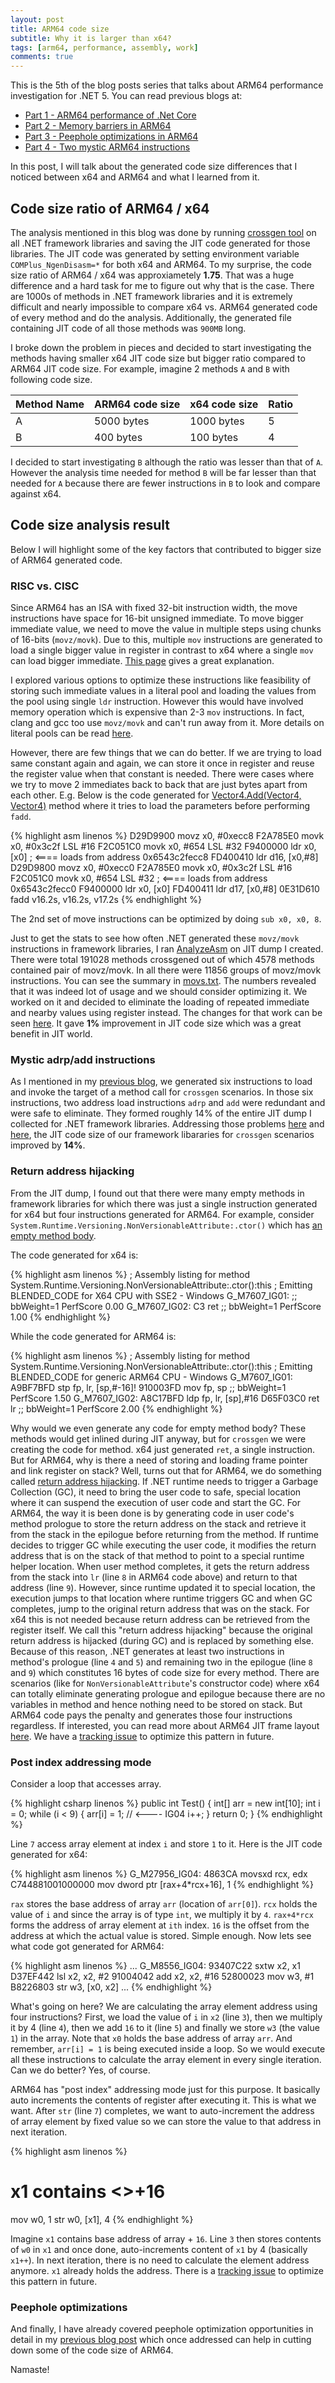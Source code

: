 ```yaml
---
layout: post
title: ARM64 code size
subtitle: Why it is larger than x64?
tags: [arm64, performance, assembly, work]
comments: true
---
```


This is the 5th of the blog posts series that talks about ARM64 performance investigation for .NET 5. You can read previous blogs at:
*  [Part 1 - ARM64 performance of .Net Core](..\2020-06-30-Dotnet-Arm64-Performance)
*  [Part 2 - Memory barriers in ARM64](..\2020-07-02-ARM64-Memory-Barriers)
*  [Part 3 - Peephole optimizations in ARM64](..\2020-07-05-ARM64-peephole-optimizations)
*  [Part 4 - Two mystic ARM64 instructions](..\2019-01-01-Two-mystic-ARM64-instructions)

In this post, I will talk about the generated code size differences that I noticed between x64 and ARM64 and what I learned from it. 

## Code size ratio of ARM64 / x64

The analysis mentioned in this blog was done by running [crossgen tool](https://github.com/dotnet/coreclr/blob/master/Documentation/building/crossgen.md) on all .NET framework libraries and saving the JIT code generated for those libraries. The JIT code was generated by setting environment variable `COMPlus_NgenDisasm=*` for both x64 and ARM64. To my surprise, the code size ratio of ARM64 / x64 was approxiametely **1.75**. That was a huge difference and a hard task for me to figure out why that is the case. There are 1000s of methods in .NET framework libraries and it is extremely difficult and nearly impossible to compare x64 vs. ARM64 generated code of every method and do the analysis. Additionally, the generated file containing JIT code of all those methods was `900MB` long.

I broke down the problem in pieces and decided to start investigating the methods having smaller x64 JIT code size but bigger ratio compared to ARM64 JIT code size. For example, imagine 2 methods `A` and `B` with following code size.

| Method Name | ARM64 code size | x64 code size | Ratio |
|-------------|-----------------|---------------|-------|
| A           | 5000 bytes      | 1000 bytes    | 5     |
| B           | 400 bytes       | 100 bytes     | 4     |

I decided to start investigating `B` although the ratio was lesser than that of `A`. However the analysis time needed for method `B` will be far lesser than that needed for `A` because there are fewer instructions in `B` to look and compare against x64.


## Code size analysis result

Below I will highlight some of the key factors that contributed to bigger size of ARM64 generated code.

### RISC vs. CISC

Since ARM64 has an ISA with fixed 32-bit instruction width, the move instructions have space for 16-bit unsigned immediate. To move bigger immediate value, we need to move the value in multiple steps using chunks of 16-bits (`movz/movk`). Due to this, multiple `mov` instructions are generated to load a single bigger value in register in contrast to x64 where a single `mov` can load bigger immediate. [This page](https://dinfuehr.github.io/blog/encoding-of-immediate-values-on-aarch64/) gives a great explanation.

I explored various options to optimize these instructions like feasibility of storing such immediate values in a literal pool and loading the values from the pool using single `ldr` instruction. However this would have involved memory operation which is expensive than 2-3 `mov` instructions. In fact, clang and gcc too use `movz/movk` and can't run away from it. More details on literal pools can be read [here](http://www.keil.com/support/man/docs/armasm/armasm_dom1359731147760.htm).

However, there are few things that we can do better. If we are trying to load same constant again and again, we can store it once in register and reuse the register value when that constant is needed. There were cases where we try to move 2 immediates back to back that are just bytes apart from each other. E.g. Below is the code generated for [Vector4.Add(Vector4, Vector4)](https://docs.microsoft.com/en-us/dotnet/api/system.numerics.vector4.add?view=netframework-4.8#System_Numerics_Vector4_Add_System_Numerics_Vector4_System_Numerics_Vector4_) method where it tries to load the parameters before performing `fadd`. 

{% highlight asm linenos %}
D29D9900          movz    x0, #0xecc8
F2A785E0          movk    x0, #0x3c2f LSL #16
F2C051C0          movk    x0, #654 LSL #32
F9400000          ldr     x0, [x0]            ; <==== loads from address 0x6543c2fecc8
FD400410          ldr     d16, [x0,#8]
D29D9800          movz    x0, #0xecc0
F2A785E0          movk    x0, #0x3c2f LSL #16
F2C051C0          movk    x0, #654 LSL #32    ; <==== loads from address 0x6543c2fecc0
F9400000          ldr     x0, [x0]
FD400411          ldr     d17, [x0,#8]
0E31D610          fadd    v16.2s, v16.2s, v17.2s
{% endhighlight %}

The 2nd set of move instructions can be optimized by doing `sub x0, x0, 8`.

Just to get the stats to see how often .NET generated these `movz/movk` instructions in framework libraries, I ran [AnalyzeAsm](https://github.com/dotnet/jitutils/tree/master/src/AnalyzeAsm) on JIT dump I created. There were total 191028 methods crossgened out of which 4578 methods contained pair of movz/movk. In all there were 11856 groups of movz/movk instructions.
You can see the summary in [movs.txt](https://github.com/dotnet/runtime/files/4453526/movs.txt). The numbers revealed that it was indeed lot of usage and we should consider optimizing it. We worked on it and decided to eliminate the loading of repeated immediate and nearby values using register instead. The changes for that work can be seen [here](https://github.com/dotnet/runtime/pull/39096). It gave **1%** improvement in JIT code size which was a great benefit in JIT world.

### Mystic adrp/add instructions

As I mentioned in my [previous blog](..\2019-01-01-Two-mystic-ARM64-instructions), we generated six instructions to load and invoke the target of a method call for `crossgen` scenarios. In those six instructions, two address load instructions `adrp` and `add` were redundant and were safe to eliminate. They formed roughly 14% of the entire JIT dump I collected for .NET framework libraries. Addressing those problems [here](https://github.com/dotnet/runtime/pull/35675) and [here](https://github.com/dotnet/runtime/pull/36817), the JIT code size of our framework libararies for `crossgen` scenarios improved by **14%**.


### Return address hijacking

From the JIT dump, I found out that there were many empty methods in framework libraries for which there was just a single instruction generated for x64 but four instructions generated for ARM64. For example, consider `System.Runtime.Versioning.NonVersionableAttribute:.ctor()` which has [an empty method body](https://source.dot.net/#System.Collections.Immutable/NonVersionableAttribute.cs,28).

The code generated for x64 is:

{% highlight asm linenos %}
; Assembly listing for method System.Runtime.Versioning.NonVersionableAttribute:.ctor():this
; Emitting BLENDED_CODE for X64 CPU with SSE2 - Windows
G_M7607_IG01:
                                          ;; bbWeight=1    PerfScore 0.00
G_M7607_IG02:
       C3                   ret
                                          ;; bbWeight=1    PerfScore 1.00
{% endhighlight %}

While the code generated for ARM64 is:

{% highlight asm linenos %}
; Assembly listing for method System.Runtime.Versioning.NonVersionableAttribute:.ctor():this
; Emitting BLENDED_CODE for generic ARM64 CPU - Windows
G_M7607_IG01:
        A9BF7BFD          stp     fp, lr, [sp,#-16]!
        910003FD          mov     fp, sp
                                          ;; bbWeight=1    PerfScore 1.50
G_M7607_IG02:
        A8C17BFD          ldp     fp, lr, [sp],#16
        D65F03C0          ret     lr
                                          ;; bbWeight=1    PerfScore 2.00
{% endhighlight %}

Why would we even generate any code for empty method body? These methods would get inlined during JIT anyway, but for `crossgen` we were creating the code for method. x64 just generated `ret`, a single instruction. But for ARM64, why is there a need of storing and loading frame pointer and link register on stack? Well, turns out that for ARM64, we do something called [return address hijacking](https://github.com/dotnet/runtime/blob/d76ef042f8ead9d06a447ab2b1004ae626185ca2/src/coreclr/src/jit/codegencommon.cpp#L4886). If .NET runtime needs to trigger a Garbage Collection (GC), it need to bring the user code to safe, special location where it can suspend the execution of user code and start the GC. For ARM64, the way it is been done is by generating code in user code's method prologue to store the return address on the stack and retrieve it from the stack in the epilogue before returning from the method. If runtime decides to trigger GC while executing the user code, it modifies the return address that is on the stack of that method to point to a special runtime helper location. When user method completes, it gets the return address from the stack into `lr` (line `8` in ARM64 code above) and return to that address (line `9`). However, since runtime updated it to special location, the execution jumps to that location where runtime triggers GC and when GC completes, jump to the original return address that was on the stack. For x64 this is not needed because return address can be retrieved from the register itself. We call this "return address hijacking" because the original return address is hijacked (during GC) and is replaced by something else. Because of this reason, .NET generates at least two instructions in method's prologue (line `4` and `5`) and remaining two in the epilogue (line `8` and `9`) which constitutes 16 bytes of code size for every method. There are scenarios (like for `NonVersionableAttribute`'s constructor code) where x64 can totally eliminate generating prologue and epilogue because there are no variables in method and hence nothing need to be stored on stack. But ARM64 code pays the penalty and generates those four instructions regardless. If interested, you can read more about ARM64 JIT frame layout [here](https://github.com/dotnet/runtime/blob/a21da8f6d945002bbb7cdb426c148867f60be528/docs/design/coreclr/jit/arm64-jit-frame-layout.md). We have a [tracking issue]((https://github.com/dotnet/runtime/issues/35274)) to optimize this pattern in future.

### Post index addressing mode

Consider a loop that accesses array.

{% highlight csharp linenos %}
public int Test()
{
    int[] arr = new int[10];
    int i = 0;
    while (i < 9)
    {
        arr[i] = 1;  // <---- IG04
        i++;
    }
    return 0;
}
{% endhighlight %}

Line `7` access array element at index `i` and store `1` to it. Here is the JIT code generated for x64:

{% highlight asm linenos %}
G_M27956_IG04:
       4863CA               movsxd   rcx, edx
       C744881001000000     mov      dword ptr [rax+4*rcx+16], 1
{% endhighlight %}

`rax` stores the base address of array `arr` (location of `arr[0]`). `rcx` holds the value of `i` and since the array is of type `int`, we multiply it by `4`. `rax+4*rcx` forms the address of array element at `ith` index. `16` is the offset from the address at which the actual value is stored. Simple enough. Now lets see what code got generated for ARM64:

{% highlight asm linenos %}
...
G_M8556_IG04:
        93407C22          sxtw    x2, x1
        D37EF442          lsl     x2, x2, #2
        91004042          add     x2, x2, #16
        52800023          mov     w3, #1
        B8226803          str     w3, [x0, x2]
...
{% endhighlight %}

What's going on here? We are calculating the array element address using four instructions? First, we load the value of `i` in `x2` (line `3`), then we multiply it by 4 (line `4`), then we add `16` to it (line `5`) and finally we store `w3` (the value `1`) in the array. Note that `x0` holds the base address of array `arr`. And remember, `arr[i] = 1` is being executed inside a loop. So we would execute all these instructions to calculate the array element in every single iteration. Can we do better? Yes, of course.

ARM64 has "post index" addressing mode just for this purpose. It basically auto increments the contents of register after executing it. This is what we want. After `str` (line `7`) completes, we want to auto-increment the address of array element by fixed value so we can store the value to that address in next iteration. 

{% highlight asm linenos %}
# x1 contains <<base address of arr>>+16
mov w0, 1
str w0, [x1], 4
{% endhighlight %}

Imagine `x1` contains base address of array + `16`. Line `3` then stores contents of `w0` in `x1` and once done, auto-increments content of `x1` by 4 (basically `x1++`). In next iteration, there is no need to calculate the element address anymore. `x1` already holds the address. There is a [tracking issue](https://github.com/dotnet/runtime/issues/34810) to optimize this pattern in future.

### Peephole optimizations

And finally, I have already covered peephole optimization opportunities in detail in my [previous blog post](2020-07-05-ARM64-peephole-optimizations) which once addressed can help in cutting down some of the code size of ARM64.

Namaste!